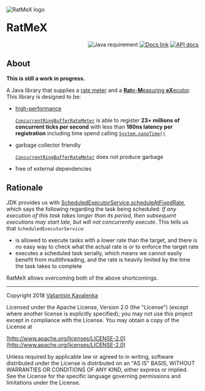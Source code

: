 <img align="left" src="https://stincmale.github.io/ratmex/logo-small.png" alt="RatMeX logo">

# RatMeX
<p align="right">
<img src="https://img.shields.io/badge/Java-8+-blue.svg" alt="Java requirement">
<a href="https://github.com/stIncMale/ratmex/wiki"><img src="https://img.shields.io/badge/documentation-current-blue.svg" alt="Docs link"></a>
<a href="https://stincmale.github.io/ratmex/apidocs/current/index.html?overview-summary.html"><img src="https://img.shields.io/badge/javadocs-current-blue.svg" alt="API docs"></a>
</p>

## About
**This is still a work in progress.**

A Java library that supplies a [rate meter](https://stincmale.github.io/ratmex/apidocs/current/stincmale/ratmex/meter/RateMeter.html)
and a [**Rat**e-**M**easuring **eX**ecutor](https://stincmale.github.io/ratmex/apidocs/current/stincmale/ratmex/executor/RateMeasuringExecutorService.html).
This library is designed to be:
* [high-performance](https://github.com/stIncMale/ratmex/wiki/Performance)

  [`ConcurrentRingBufferRateMeter`](https://stincmale.github.io/ratmex/apidocs/current/stincmale/ratmex/meter/ConcurrentRingBufferRateMeter.html)
is able to register **23+ millions of concurrent ticks per second** with less than **180ns latency per registration** including time spend calling
[`System.nanoTime()`](https://docs.oracle.com/javase/9/docs/api/java/lang/System.html#nanoTime--)

* garbage collector friendly

  [`ConcurrentRingBufferRateMeter`](https://stincmale.github.io/ratmex/apidocs/current/stincmale/ratmex/meter/ConcurrentRingBufferRateMeter.html)
does not produce garbage

* free of external dependencies

## Rationale
JDK provides us with [ScheduledExecutorService.scheduleAtFixedRate](https://docs.oracle.com/javase/9/docs/api/java/util/concurrent/ScheduledExecutorService.html#scheduleAtFixedRate-java.lang.Runnable-long-long-java.util.concurrent.TimeUnit-),
which says the following regarding the task being scheduled:
_If any execution of this task takes longer than its period, then subsequent executions may start late, but will not concurrently execute_.
This tells us that `ScheduledExecutorService`:
* is allowed to execute tasks with a lower rate than the target, and there is no easy way to check what the actual rate is or to enforce the target rate
* executes a scheduled task serially, which means we cannot easily benefit from multithreading, and the rate is heavily limited by the time the task takes to complete

RatMeX allows overcoming both of the above shortcomings.

---

Copyright 2018 [Valiantsin Kavalenka](https://sites.google.com/site/aboutmale/)

Licensed under the Apache License, Version 2.0 (the "License") (except where another license is explicitly specified);
you may not use this project except in compliance with the License.
You may obtain a copy of the License at

[http://www.apache.org/licenses/LICENSE-2.0](http://www.apache.org/licenses/LICENSE-2.0)

Unless required by applicable law or agreed to in writing, software
distributed under the License is distributed on an "AS IS" BASIS,
WITHOUT WARRANTIES OR CONDITIONS OF ANY KIND, either express or implied.
See the License for the specific language governing permissions and
limitations under the License.